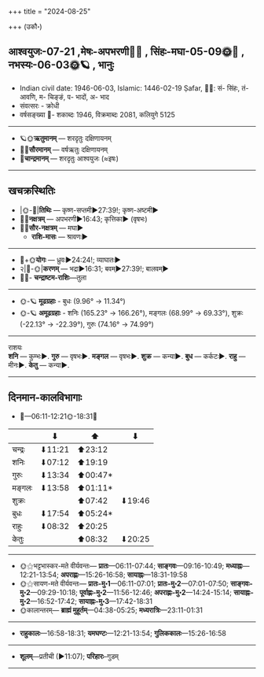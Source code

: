 +++
title = "2024-08-25"

+++
(उकौ॰)
## आश्वयुजः-07-21  ,मेषः-अपभरणी🌛🌌  ,  सिंहः-मघा-05-09🌞🌌  ,  नभस्यः-06-03🌞🪐  , भानुः
- Indian civil date: 1946-06-03, Islamic: 1446-02-19 Ṣafar, 🌌🌞: सं- सिंहः, तं- आवणि, म- चिङ्ङं, प- भादों, अ- भाद
- संवत्सरः - क्रोधी
- वर्षसङ्ख्या 🌛- शकाब्दः 1946, विक्रमाब्दः 2081, कलियुगे 5125
___________________
- 🪐🌞**ऋतुमानम्** — शरदृतुः दक्षिणायनम्
- 🌌🌞**सौरमानम्** — वर्षऋतुः दक्षिणायनम्
- 🌛**चान्द्रमानम्** — शरदृतुः आश्वयुजः (≈इषः)
___________________


## खचक्रस्थितिः
- |🌞-🌛|**तिथिः** — कृष्ण-सप्तमी►27:39!; कृष्ण-अष्टमी►  
- 🌌🌛**नक्षत्रम्** — अपभरणी►16:43; कृत्तिका► (वृषभः)  
- 🌌🌞**सौर-नक्षत्रम्** — मघा►  
  - **राशि-मासः** — श्रावणः► 
___________________
- 🌛+🌞**योगः** — ध्रुवः►24:24!; व्याघातः►  
- २|🌛-🌞|**करणम्** — भद्रा►16:31; बवम्►27:39!; बालवम्►  
- 🌌🌛- **चन्द्राष्टम-राशिः**—तुला  
___________________
- 🌞-🪐 **मूढग्रहाः** - बुधः (9.96° → 11.34°)
- 🌞-🪐 **अमूढग्रहाः** - शनिः (165.23° → 166.26°), मङ्गलः (68.99° → 69.33°), शुक्रः (-22.13° → -22.39°), गुरुः (74.16° → 74.99°)
___________________
राशयः  
**शनि** — कुम्भः►. **गुरु** — वृषभः►. **मङ्गल** — वृषभः►. **शुक्र** — कन्या►. **बुध** — कर्कटः►. **राहु** — मीनः►. **केतु** — कन्या►. 
___________________


## दिनमान-कालविभागाः
- 🌅—06:11-12:21🌞-18:31🌇  

|      |⬇     |⬆     |⬇     |
|------|-----|-----|------|
|चन्द्रः|⬇11:21 |⬆23:12 |     |
|शनिः   |⬇07:12 |⬆19:19 |     |
|गुरुः  |⬇13:34 |⬆00:47*|     |
|मङ्गलः |⬇13:58 |⬆01:11*|     |
|शुक्रः |     |⬆07:42 |⬇19:46 |
|बुधः   |⬇17:54 |⬆05:24*|     |
|राहुः  |⬇08:32 |⬆20:25 |     |
|केतुः  |     |⬆08:32 |⬇20:25 |
___________________
- 🌞⚝भट्टभास्कर-मते वीर्यवन्तः— **प्रातः**—06:11-07:44; **साङ्गवः**—09:16-10:49; **मध्याह्नः**—12:21-13:54; **अपराह्णः**—15:26-16:58; **सायाह्नः**—18:31-19:58  
- 🌞⚝सायण-मते वीर्यवन्तः— **प्रातः-मु॰1**—06:11-07:01; **प्रातः-मु॰2**—07:01-07:50; **साङ्गवः-मु॰2**—09:29-10:18; **पूर्वाह्णः-मु॰2**—11:56-12:46; **अपराह्णः-मु॰2**—14:24-15:14; **सायाह्नः-मु॰2**—16:52-17:42; **सायाह्नः-मु॰3**—17:42-18:31  
- 🌞कालान्तरम्— **ब्राह्मं मुहूर्तम्**—04:38-05:25; **मध्यरात्रिः**—23:11-01:31  
___________________
- **राहुकालः**—16:58-18:31; **यमघण्टः**—12:21-13:54; **गुलिककालः**—15:26-16:58  
___________________
- **शूलम्**—प्रतीची (►11:07); **परिहारः**–गुडम्  
___________________
